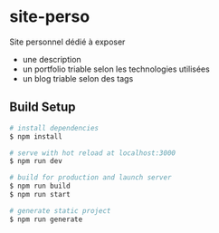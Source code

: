 # site-perso

Site personnel dédié à exposer 

- une description 
- un portfolio triable selon les technologies utilisées
- un blog triable selon des tags

## Build Setup

```bash
# install dependencies
$ npm install

# serve with hot reload at localhost:3000
$ npm run dev

# build for production and launch server
$ npm run build
$ npm run start

# generate static project
$ npm run generate
```

